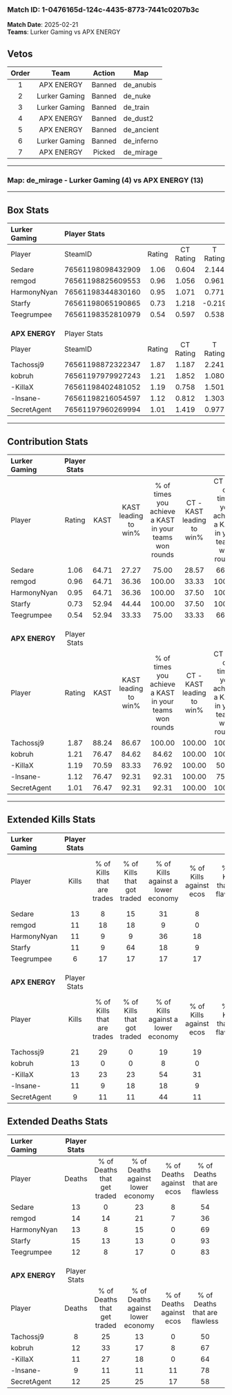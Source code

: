 ### Match ID: 1-0476165d-124c-4435-8773-7441c0207b3c  
**Match Date**: 2025-02-21  
**Teams**: Lurker Gaming vs APX ENERGY  

## Vetos  

| Order | Team | Action | Map |
| :---: | :--: | :----: | --- |
| 1 | APX ENERGY | Banned | de_anubis |
| 2 | Lurker Gaming | Banned | de_nuke |
| 3 | Lurker Gaming | Banned | de_train |
| 4 | APX ENERGY | Banned | de_dust2 |
| 5 | APX ENERGY | Banned | de_ancient |
| 6 | Lurker Gaming | Banned | de_inferno |
| 7 | APX ENERGY | Picked | de_mirage |

---  

### **Map**: de_mirage - Lurker Gaming (4) vs APX ENERGY (13)  
---  

## Box Stats  

| **Lurker Gaming** | Player Stats      |        |           |          |       |       |       |         |        |      |     |
| :- | :- | :-: | :-: | :-: | :-: | :-: | :-: | :-: | :-: | :-: | :-: |
| Player            | SteamID           | Rating | CT Rating | T Rating | KAST  |  ADR  | Kills | Assists | Deaths | K/D  | HS% |
| Sedare            | 76561198098432909 |  1.06  |   0.604   |  2.144   | 64.71 | 82.5  |  13   |    1    |   13   | 1.00 | 46  |
| remgod            | 76561198825609553 |  0.96  |   1.056   |  0.961   | 64.71 | 86.0  |  11   |    6    |   14   | 0.79 | 81  |
| HarmonyNyan       | 76561198344830160 |  0.95  |   1.071   |  0.771   | 64.71 | 79.4  |  11   |    2    |   13   | 0.85 | 54  |
| Starfy            | 76561198065190865 |  0.73  |   1.218   |  -0.219  | 52.94 | 60.9  |  11   |    0    |   15   | 0.73 | 45  |
| Teegrumpee        | 76561198352810979 |  0.54  |   0.597   |  0.538   | 52.94 | 44.7  |   6   |    4    |   12   | 0.50 | 33  |
|                   |                   |        |           |          |       |       |       |         |        |      |     |
|                   |                   |        |           |          |       |       |       |         |        |      |     |
|                   |                   |        |           |          |       |       |       |         |        |      |     |
| **APX ENERGY**    | Player Stats      |        |           |          |       |       |       |         |        |      |     |
| Player            | SteamID           | Rating | CT Rating | T Rating | KAST  |  ADR  | Kills | Assists | Deaths | K/D  | HS% |
| Tachossj9         | 76561198872322347 |  1.87  |   1.187   |  2.241   | 88.24 | 102.0 |  21   |    3    |   8    | 2.63 | 38  |
| kobruh            | 76561197979927243 |  1.21  |   1.852   |  1.080   | 76.47 | 86.2  |  13   |    5    |   12   | 1.08 | 38  |
| -KillaX           | 76561198402481052 |  1.19  |   0.758   |  1.501   | 70.59 | 86.8  |  13   |    3    |   11   | 1.18 | 46  |
| -lnsane-          | 76561198216054597 |  1.12  |   0.812   |  1.303   | 76.47 | 62.8  |  11   |    4    |   9    | 1.22 | 54  |
| SecretAgent       | 76561197960269994 |  1.01  |   1.419   |  0.977   | 76.47 | 82.8  |   9   |    8    |   12   | 0.75 | 11  |
---  

## Contribution Stats  

| **Lurker Gaming** | Player Stats |       |                      |                                                        |                           |                                                             |                          |                                                            |
| :- | :-: | :-: | :-: | :-: | :-: | :-: | :-: | :-: |
| Player            |    Rating    | KAST  | KAST leading to win% | % of times you achieve a KAST in your teams won rounds | CT - KAST leading to win% | CT - % of times you achieve a KAST in your teams won rounds | T - KAST leading to win% | T - % of times you achieve a KAST in your teams won rounds |
| Sedare            |     1.06     | 64.71 |        27.27         |                         75.00                          |           28.57           |                            66.67                            |          25.00           |                           100.00                           |
| remgod            |     0.96     | 64.71 |        36.36         |                         100.00                         |           33.33           |                           100.00                            |          50.00           |                           100.00                           |
| HarmonyNyan       |     0.95     | 64.71 |        36.36         |                         100.00                         |           37.50           |                           100.00                            |          33.33           |                           100.00                           |
| Starfy            |     0.73     | 52.94 |        44.44         |                         100.00                         |           37.50           |                           100.00                            |          100.00          |                           100.00                           |
| Teegrumpee        |     0.54     | 52.94 |        33.33         |                         75.00                          |           33.33           |                            66.67                            |          33.33           |                           100.00                           |
|                   |              |       |                      |                                                        |                           |                                                             |                          |                                                            |
|                   |              |       |                      |                                                        |                           |                                                             |                          |                                                            |
|                   |              |       |                      |                                                        |                           |                                                             |                          |                                                            |
| **APX ENERGY**    | Player Stats |       |                      |                                                        |                           |                                                             |                          |                                                            |
| Player            |    Rating    | KAST  | KAST leading to win% | % of times you achieve a KAST in your teams won rounds | CT - KAST leading to win% | CT - % of times you achieve a KAST in your teams won rounds | T - KAST leading to win% | T - % of times you achieve a KAST in your teams won rounds |
| Tachossj9         |     1.87     | 88.24 |        86.67         |                         100.00                         |          100.00           |                           100.00                            |          81.82           |                           100.00                           |
| kobruh            |     1.21     | 76.47 |        84.62         |                         84.62                          |          100.00           |                           100.00                            |          77.78           |                           77.78                            |
| -KillaX           |     1.19     | 70.59 |        83.33         |                         76.92                          |          100.00           |                            50.00                            |          80.00           |                           88.89                            |
| -lnsane-          |     1.12     | 76.47 |        92.31         |                         92.31                          |          100.00           |                            75.00                            |          90.00           |                           100.00                           |
| SecretAgent       |     1.01     | 76.47 |        92.31         |                         92.31                          |          100.00           |                           100.00                            |          88.89           |                           88.89                            |
---  

## Extended Kills Stats  

| **Lurker Gaming** | Player Stats |                            |                            |                                    |                         |                              |                                 |                                       |                    |           |
| :- | :-: | :-: | :-: | :-: | :-: | :-: | :-: | :-: | :-: | :-: |
| Player            |    Kills     | % of Kills that are trades | % of Kills that got traded | % of Kills against a lower economy | % of Kills against ecos | % of Kills that are flawless | % of Kills that are close duels | % of Kills that are assisted by flash | Pistol Round Kills | AWP Kills |
| Sedare            |      13      |             8              |             15             |                 31                 |            8            |              46              |               23                |                   8                   |         5          |     0     |
| remgod            |      11      |             18             |             18             |                 9                  |            0            |              91              |                9                |                   0                   |         1          |     0     |
| HarmonyNyan       |      11      |             9              |             9              |                 36                 |           18            |              45              |                9                |                   0                   |         1          |     0     |
| Starfy            |      11      |             9              |             64             |                 18                 |            9            |              64              |                0                |                   0                   |         2          |     0     |
| Teegrumpee        |      6       |             17             |             17             |                 17                 |           17            |              67              |                0                |                   0                   |         0          |     4     |
|                   |              |                            |                            |                                    |                         |                              |                                 |                                       |                    |           |
|                   |              |                            |                            |                                    |                         |                              |                                 |                                       |                    |           |
|                   |              |                            |                            |                                    |                         |                              |                                 |                                       |                    |           |
| **APX ENERGY**    | Player Stats |                            |                            |                                    |                         |                              |                                 |                                       |                    |           |
| Player            |    Kills     | % of Kills that are trades | % of Kills that got traded | % of Kills against a lower economy | % of Kills against ecos | % of Kills that are flawless | % of Kills that are close duels | % of Kills that are assisted by flash | Pistol Round Kills | AWP Kills |
| Tachossj9         |      21      |             29             |             0              |                 19                 |           19            |              81              |                5                |                   0                   |         3          |     3     |
| kobruh            |      13      |             0              |             0              |                 8                  |            0            |              69              |                0                |                   0                   |         2          |     4     |
| -KillaX           |      13      |             23             |             23             |                 54                 |           31            |              62              |                8                |                   0                   |         0          |     0     |
| -lnsane-          |      11      |             9              |             18             |                 18                 |            9            |              55              |                0                |                   9                   |         3          |     0     |
| SecretAgent       |      9       |             11             |             11             |                 44                 |           11            |              56              |                0                |                   0                   |         1          |     0     |
## Extended Deaths Stats  

| **Lurker Gaming** | Player Stats |                             |                                   |                          |                               |                            |                           |               |
| :- | :-: | :-: | :-: | :-: | :-: | :-: | :-: | :-: |
| Player            |    Deaths    | % of Deaths that get traded | % of Deaths against lower economy | % of Deaths against ecos | % of Deaths that are flawless | % of Deaths that are close | % of Deaths while blinded | Deaths to AWP |
| Sedare            |      13      |              0              |                23                 |            8             |              54               |             0              |             0             |       0       |
| remgod            |      14      |             14              |                21                 |            7             |              36               |             0              |             7             |       2       |
| HarmonyNyan       |      13      |              8              |                15                 |            0             |              69               |             8              |             0             |       2       |
| Starfy            |      15      |             13              |                13                 |            0             |              93               |             0              |             0             |       3       |
| Teegrumpee        |      12      |              8              |                17                 |            0             |              83               |             8              |             0             |       0       |
|                   |              |                             |                                   |                          |                               |                            |                           |               |
|                   |              |                             |                                   |                          |                               |                            |                           |               |
|                   |              |                             |                                   |                          |                               |                            |                           |               |
| **APX ENERGY**    | Player Stats |                             |                                   |                          |                               |                            |                           |               |
| Player            |    Deaths    | % of Deaths that get traded | % of Deaths against lower economy | % of Deaths against ecos | % of Deaths that are flawless | % of Deaths that are close | % of Deaths while blinded | Deaths to AWP |
| Tachossj9         |      8       |             25              |                13                 |            0             |              50               |             25             |             0             |       1       |
| kobruh            |      12      |             33              |                17                 |            8             |              67               |             0              |             0             |       2       |
| -KillaX           |      11      |             27              |                18                 |            0             |              64               |             0              |             0             |       1       |
| -lnsane-          |      9       |             11              |                11                 |            11            |              78               |             11             |             0             |       0       |
| SecretAgent       |      12      |             25              |                25                 |            17            |              58               |             17             |             8             |       0       |
